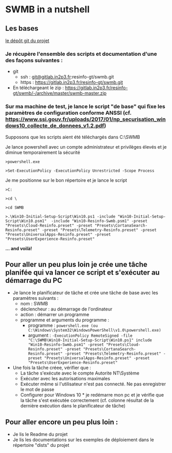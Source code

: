 # SWMB in a nutshell

## Les bases
[le dépôt git du projet](https://gitlab.in2p3.fr/resinfo-gt/swmb)
### Je récupère l'ensemble des scripts et documentation d'une des façons suivantes :
   * git
      * ssh : git@gitlab.in2p3.fr:resinfo-gt/swmb.git
	  * https : https://gitlab.in2p3.fr/resinfo-gt/swmb.git 
   * En téléchargeant le zip : https://gitlab.in2p3.fr/resinfo-gt/swmb/-/archive/master/swmb-master.zip
### Sur ma machine de test, je lance le script "de base" qui fixe les paramètres de configuration conforme ANSSI (cf. https://www.ssi.gouv.fr/uploads/2017/01/np_securisation_windows10_collecte_de_donnees_v1.2.pdf) 

Supposons que les scripts aient été téléchargés dans C:\SWMB

Je lance powershell avec un compte administrateur et privilèges élevés et je diminue temporairement la sécurité

`>powershell.exe`

`>Set-ExecutionPolicy -ExecutionPolicy Unrestricted -Scope Process`

Je me positionne sur le bon répertoire et je lance le script

`>C:`

`>cd \`

`>cd SWMB`


`>.\Win10-Initial-Setup-Script\Win10.ps1 -include "Win10-Initial-Setup-Script\Win10.psm1"  -include "Win10-Resinfo-Swmb.psm1" -preset "Presets\Cloud-Resinfo.preset" -preset "Presets\CortanaSearch-Resinfo.preset" -preset "Presets\Telemetry-Resinfo.preset" -preset "Presets\UniversalApps-Resinfo.preset" -preset "Presets\UserExperience-Resinfo.preset"`

**... and voilà!**
## Pour aller un peu plus loin je crée une tâche planifée qui va lancer ce script et s'exécuter au démarrage du PC
* Je lance le planificateur de tâche et crée une tâche de base avec les paramètres suivants :
   * nom : SWMB
   * déclencheur : au démarrage de l'ordinateur
   * action : démarrer un programme
   * programme et arguments du programme :
      * programme : `powershell.exe (ou   C:\Windows\System32\WindowsPowerShell\v1.0\powershell.exe)`
	  * argument : `-ExecutionPolicy RemoteSigned -file "C:\SWMB\Win10-Initial-Setup-Script\Win10.ps1" include "Win10-Resinfo-Swmb.psm1" -preset "Presets\Cloud-Resinfo.preset" -preset "Presets\CortanaSearch-Resinfo.preset" -preset "Presets\Telemetry-Resinfo.preset" -preset "Presets\UniversalApps-Resinfo.preset" -preset "Presets\UserExperience-Resinfo.preset"`
* Une fois la tâche créee, vérifier que :
   * La tâche s'exécute avec le compte Autorite NT\Système
   * Exécuter avec les autorisations maximales
   * Exécuter même si l'utilisateur n'est pas connecté. Ne pas enregistrer le mot de passe
   * Configurer pour Windows 10	* je redémarre mon pc et je vérifie que la tâche s'est exécutée correctement (cf. colonne résultat de la dernière exécution dans le planificateur de tâche)
## Pour aller encore un peu plus loin :
* Je lis le Readme du projet 
* Je lis les documentations sur les exemples de déploiement dans le répertoire "dists" du projet